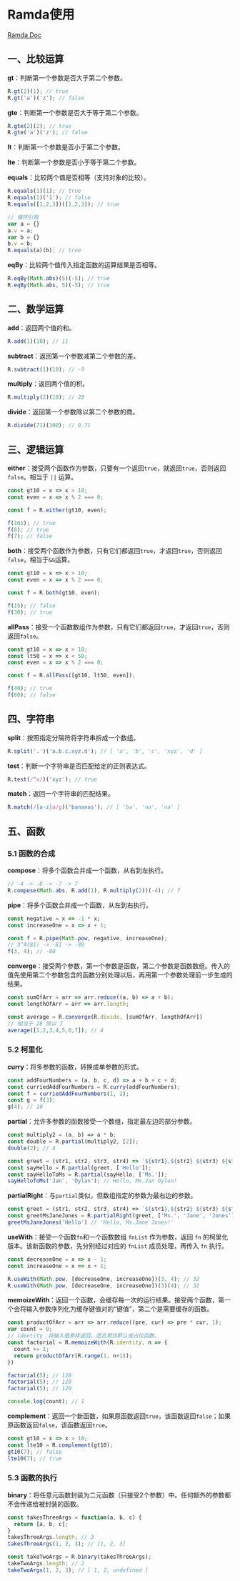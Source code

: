 # Ramda使用

<a href="https://ramda.cn/docs/" target="_blank">Ramda Doc</a>

## 一、比较运算

**gt**：判断第一个参数是否大于第二个参数。

```js
R.gt(2)(1); // true
R.gt('a')('z'); // false
```

**gte**：判断第一个参数是否大于等于第二个参数。

```js
R.gte(2)(2); // true
R.gte('a')('z'); // false
```

**lt**：判断第一个参数是否小于第二个参数。

**lte**：判断第一个参数是否小于等于第二个参数。

**equals**：比较两个值是否相等（支持对象的比较）。

```js
R.equals(1)(1); // true
R.equals(1)('1'); // false
R.equals([1,2,3])([1,2,3]); // true

// 循环引用
var a = {}
a.v = a;
var b = {}
b.v = b;
R.equals(a)(b); // true
```

**eqBy**：比较两个值传入指定函数的运算结果是否相等。

```js
R.eqBy(Math.abs)(5)(-5); // true
R.eqBy(Math.abs, 5)(-5); // true
```



## 二、数学运算

**add**：返回两个值的和。

```js
R.add(1)(10); // 11
```

**subtract**：返回第一个参数减第二个参数的差。

```js
R.subtract(1)(10); // -9
```

**multiply**：返回两个值的积。

```js
R.multiply(2)(10); // 20
```

**divide**：返回第一个参数除以第二个参数的商。

```js
R.divide(71)(100); // 0.71
```



## 三、逻辑运算

**either**：接受两个函数作为参数，只要有一个返回`true`，就返回`true`，否则返回`false`。相当于 `||` 运算。

```js
const gt10 = x => x > 10;
const even = x => x % 2 === 0;

const f = R.either(gt10, even);

f(101); // true
f(8); // true
f(7); // false
```

**both**：接受两个函数作为参数，只有它们都返回`true`，才返回`true`，否则返回`false`，相当于`&&`运算。

```js
const gt10 = x => x > 10;
const even = x => x % 2 === 0;

const f = R.both(gt10, even);

f(15); // false
f(30); // true
```

**allPass**：接受一个函数数组作为参数，只有它们都返回`true`，才返回`true`，否则返回`false`。

```js
const gt10 = x => x > 10;
const lt50 = x => x < 50;
const even = x => x % 2 === 0;

const f = R.allPass([gt10, lt50, even]);

f(40); // true
f(60); // false
```



## 四、字符串

**split**：按照指定分隔符将字符串拆成一个数组。

```js
R.split('.')('a.b.c.xyz.d'); // [ 'a', 'b', 'c', 'xyz', 'd' ]
```

**test**：判断一个字符串是否匹配给定的正则表达式。

```js
R.test(/^x/)('xyz'); // true
```

**match**：返回一个字符串的匹配结果。

```js
R.match(/[a-z]a/g)('bananas'); // [ 'ba', 'na', 'na' ]
```



## 五、函数

### 5.1 函数的合成

**compose**：将多个函数合并成一个函数，从右到左执行。

```js
// -4 -> -8 -> -7 -> 7
R.compose(Math.abs, R.add(1), R.multiply(2))(-4); // 7
```

**pipe**：将多个函数合并成一个函数，从左到右执行。

```js
const negative = x => -1 * x;
const increaseOne = x => x + 1;

const f = R.pipe(Math.pow, negative, increaseOne);
// 3^4(81) -> -81 -> -80
f(3, 4); // -80
```

**converge**：接受两个参数，第一个参数是函数，第二个参数是函数数组。传入的值先使用第二个参数包含的函数分别处理以后，再用第一个参数处理前一步生成的结果。

```js
const sumOfArr = arr => arr.reduce((a, b) => a + b);
const lengthOfArr = arr => arr.length;

const average = R.converge(R.divide, [sumOfArr, lengthOfArr])
// 相当于 28 除以 7
average([1,2,3,4,5,6,7]); // 4
```



### 5.2 柯里化

**curry**：将多参数的函数，转换成单参数的形式。

```js
const addFourNumbers = (a, b, c, d) => a + b + c + d;
const curriedAddFourNumbers = R.curry(addFourNumbers);
const f = curriedAddFourNumbers(1, 2);
const g = f(3);
g(4); // 10
```

**partial**：允许多参数的函数接受一个数组，指定最左边的部分参数。

```js
const multiply2 = (a, b) => a * b;
const double = R.partial(multiply2, [2]);
double(2); // 4

const greet = (str1, str2, str3, str4) => `${str1},${str2} ${str3} ${str4}!`
const sayHello = R.partial(greet, ['Hello']);
const sayHelloToMs = R.partial(sayHello, ['Ms.']);
sayHelloToMs('Jan', 'Dylan'); // Hello, Ms.Jan Dylan!
```

**partialRight**：与`partial`类似，但数组指定的参数为最右边的参数。

```js
const greet = (str1, str2, str3, str4) => `${str1},${str2} ${str3} ${str4}!`
const greetMsJaneJones = R.partialRight(greet, ['Ms.', 'Jane', 'Jones']);
greetMsJaneJones('Hello') // 'Hello, Ms.Jane Jones!'
```

**useWith**：接受一个函数`fn`和一个函数数组 `fnList` 作为参数，返回 `fn` 的柯里化版本。该新函数的参数，先分别经过对应的 `fnList` 成员处理，再传入 `fn` 执行。

```js
const decreaseOne = x => x - 1;
const increaseOne = x => x + 1;

R.useWith(Math.pow, [decreaseOne, increaseOne])(3, 4); // 32
R.useWith(Math.pow, [decreaseOne, increaseOne])(3)(4); // 32
```

**memoizeWith**：返回一个函数，会缓存每一次的运行结果。接受两个函数，第一个会将输入参数序列化为缓存键值对的“键值”，第二个是需要缓存的函数。

```js
const productOfArr = arr => arr.reduce((pre, cur) => pre * cur, 1);
var count = 0;
// identity：将输入值原样返回。适合用作默认或占位函数。
const factorial = R.memoizeWith(R.identity, n => {
  count += 1;
  return productOfArr(R.range(1, n+1));
})

factorial(5); // 120
factorial(5); // 120
factorial(5); // 120

console.log(count); // 1
```

**complement**：返回一个新函数，如果原函数返回`true`，该函数返回`false`；如果原函数返回`false`，该函数返回`true`。

```js
const gt10 = x => x > 10;
const lte10 = R.complement(gt10);
gt10(7); // false
lte10(7); // true
```



### 5.3 函数的执行

**binary**：将任意元函数封装为二元函数（只接受2个参数）中。任何额外的参数都不会传递给被封装的函数。

```js
const takesThreeArgs = function(a, b, c) {
  return [a, b, c];
}
takesThreeArgs.length; // 3
takesThreeArgs(1, 2, 3); // [1, 2, 3]

const takeTwoArgs = R.binary(takesThreeArgs);
takeTwoArgs.length; // 2
takeTwoArgs(1, 2, 3); // [ 1, 2, undefined ]
```





































